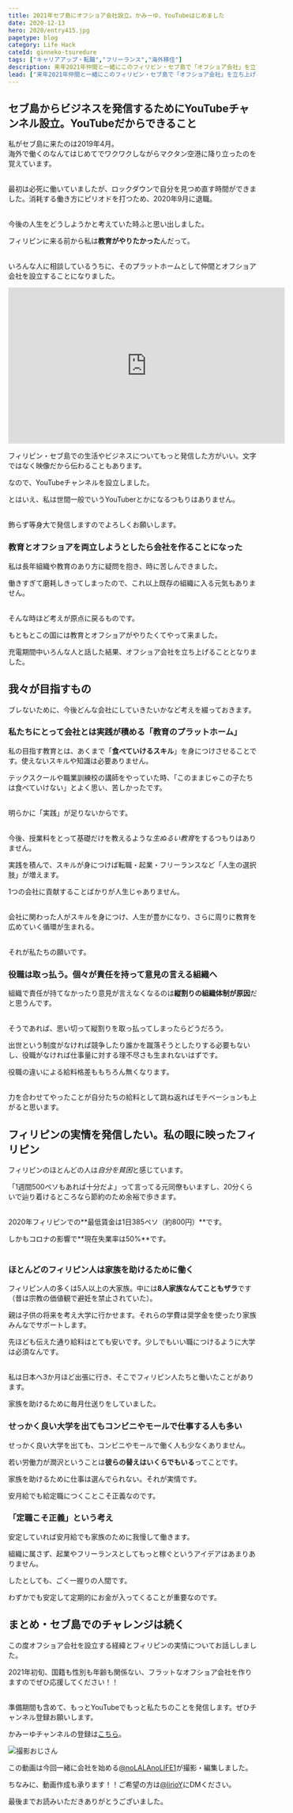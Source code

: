 ```yaml
---
title: 2021年セブ島にオフショア会社設立。かみーゆ、YouTubeはじめました
date: 2020-12-13
hero: 2020/entry415.jpg
pagetype: blog
category: Life Hack
cateId: ginneko-tsuredure
tags: ["キャリアアップ・転職","フリーランス","海外移住"]
description: 来年2021年仲間と一緒にこのフィリピン・セブ島で「オフショア会社」を立ち上げることになりました。情報配信のため、YouTubeもスタート。合わせて、会社設立の経緯とフィリピンの実情をお話しします。
lead: ["来年2021年仲間と一緒にこのフィリピン・セブ島で「オフショア会社」を立ち上げることになりました。","情報配信のため、YouTubeもスタート。合わせて、会社設立の経緯とフィリピンの実情をお話しします。"]
---
```

## セブ島からビジネスを発信するためにYouTubeチャンネル設立。YouTubeだからできること
私がセブ島に来たのは2019年4月。<br>海外で働くのなんてはじめてでワクワクしながらマクタン空港に降り立ったのを覚えています。<br><br>

最初は必死に働いていましたが、ロックダウンで自分を見つめ直す時間ができました。消耗する働き方にピリオドを打つため、2020年9月に退職。<br><br>

今後の人生をどうしようかと考えていた時ふと思い出しました。

フィリピンに来る前から私は**教育がやりたかった**んだって。<br><br>

いろんな人に相談しているうちに、そのプラットホームとして仲間とオフショア会社を設立することになりました。

<iframe width="560" height="315" src="https://www.youtube.com/embed/njff9dkkW8k" frameborder="0" allow="accelerometer; autoplay; clipboard-write; encrypted-media; gyroscope; picture-in-picture" allowfullscreen></iframe>

フィリピン・セブ島での生活やビジネスについてもっと発信した方がいい。文字ではなく映像だから伝わることもあります。

なので、YouTubeチャンネルを設立しました。

とはいえ、私は世間一般でいうYouTuberとかになるつもりはありません。<br><br>

飾らず等身大で発信しますのでよろしくお願いします。

### 教育とオフショアを両立しようとしたら会社を作ることになった
私は長年組織や教育のあり方に疑問を抱き、時に苦しんできました。

働きすぎて磨耗しきってしまったので、これ以上既存の組織に入る元気もありません。<br><br>

そんな時ほど考えが原点に戻るものです。

もともとこの国には教育とオフショアがやりたくてやって来ました。

充電期間中いろんな人と話した結果、オフショア会社を立ち上げることとなりました。

## 我々が目指すもの
ブレないために、今後どんな会社にしていきたいかなど考えを綴っておきます。

### 私たちにとって会社とは実践が積める「教育のプラットホーム」

私の目指す教育とは、あくまで「**食べていけるスキル**」を身につけさせることです。使えないスキルや知識は必要ありません。

テックスクールや職業訓練校の講師をやっていた時、「このままじゃこの子たちは食べていけない」とよく思い、苦しかったです。<br><br>

明らかに「実践」が足りないからです。<br><br>

今後、授業料をとって基礎だけを教えるような*生ぬるい教育*をするつもりはありません。

実践を積んで、スキルが身につけば転職・起業・フリーランスなど「人生の選択肢」が増えます。

1つの会社に貢献することばかりが人生じゃありません。<br><br>

会社に関わった人がスキルを身につけ、人生が豊かになり、さらに周りに教育を広めていく循環が生まれる。<br><br>

それが私たちの願いです。

### 役職は取っ払う。個々が責任を持って意見の言える組織へ
組織で責任が持てなかったり意見が言えなくなるのは**縦割りの組織体制が原因**だと思うんです。<br><br>

そうであれば、思い切って縦割りを取っ払ってしまったらどうだろう。

出世という制度がなければ競争したり誰かを蹴落そうとしたりする必要もないし、役職がなければ仕事量に対する理不尽さも生まれないはずです。

役職の違いによる給料格差ももちろん無くなります。<br><br>

力を合わせてやったことが自分たちの給料として跳ね返ればモチベーションも上がると思います。

## フィリピンの実情を発信したい。私の眼に映ったフィリピン

フィリピンのほとんどの人は*自分を貧困*と感じています。

「1週間500ペソもあれば十分だよ」って言ってる元同僚もいますし、20分くらいで辿り着けるところなら節約のため余裕で歩きます。<br><br>

2020年フィリピンでの**最低賃金は1日385ペソ（約800円）**です。

しかもコロナの影響で**現在失業率は50%**です。<br><br>

### ほとんどのフィリピン人は家族を助けるために働く

フィリピン人の多くは5人以上の大家族。中には**8人家族なんてこともザラ**です（昔は宗教の価値観で避妊を禁止されていた）。

親は子供の将来を考え大学に行かせます。それらの学費は奨学金を使ったり家族みんなでサポートします。

先ほども伝えた通り給料はとても安いです。少しでもいい職につけるように大学は必須なんです。<br><br>

私は日本へ3か月ほど出張に行き、そこでフィリピン人たちと働いたことがあります。

家族を助けるために毎月仕送りをしていました。

### せっかく良い大学を出てもコンビニやモールで仕事する人も多い

せっかく良い大学を出ても、コンビニやモールで働く人も少なくありません。

若い労働力が潤沢ということは**彼らの替えはいくらでもいる**ってことです。

家族を助けるために仕事は選んでられない。それが実情です。

安月給でも給定職につくことこそ正義なのです。

### 「定職こそ正義」という考え
安定していれば安月給でも家族のために我慢して働きます。

組織に属さず、起業やフリーランスとしてもっと稼ぐというアイデアはあまりありません。

したとしても、ごく一握りの人間です。

わずかでも安定して定期的にお金が入ってくることが重要なのです。

## まとめ・セブ島でのチャレンジは続く
この度オフショア会社を設立する経緯とフィリピンの実情についてお話ししました。

2021年初旬、国籍も性別も年齢も関係ない、フラットなオフショア会社を作りますのでぜひ応援してください！！<br><br>

準備期間も含めて、もっとYouTubeでもっと私たちのことを発信します。ぜひチャンネル登録お願いします。

かみーゆチャンネルの登録は[こちら](https://www.youtube.com/channel/UCbSgjkCIPucux8cFTuQcdcw)。

![撮影おじさん](./images/2020/12/entry415-1.jpg)

この動画は今回一緒に会社を始める[@noLALAnoLIFE1](https://twitter.com/noLALAnoLIFE1)が撮影・編集しました。

ちなみに、動画作成も承ります！！ご希望の方は[@lirioY](https://twitter.com/lirioY)にDMください。

最後までお読みいただきありがとうございました。

